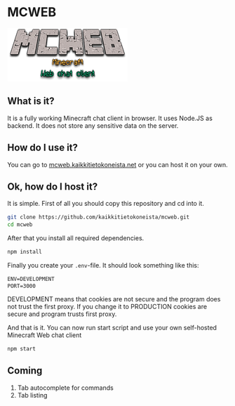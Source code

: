 # MCWEB

![logo](public/logo.png)

## What is it?

It is a fully working Minecraft chat client in browser. It uses Node.JS as backend. It does not store any sensitive data on the server. 

## How do I use it?

You can go to [mcweb.kaikkitietokoneista.net](https://mcweb.kaikkitietokoneista.net) or you can host it on your own.

## Ok, how do I host it?

It is simple. First of all you should copy this repository and cd into it. 
```bash
git clone https://github.com/kaikkitietokoneista/mcweb.git
cd mcweb
```
After that you install all required dependencies.
```bash
npm install
```
Finally you create your `.env`-file. It should look something like this:
```env
ENV=DEVELOPMENT
PORT=3000
```
DEVELOPMENT means that cookies are not secure and the program does not trust the first proxy. If you change it to PRODUCTION cookies are secure and program trusts first proxy.

And that is it. You can now run start script and use your own self-hosted Minecraft Web chat client
```bash
npm start
```

## Coming

1. Tab autocomplete for commands
2. Tab listing